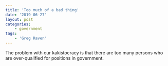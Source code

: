 ```yaml
---
title: 'Too much of a bad thing'
date: '2019-06-27'
layout: post
categories:
    - government
tags:
    - 'Greg Raven'
---
```


The problem with our kakistocracy is that there are too many persons who are over-qualified for positions in government.